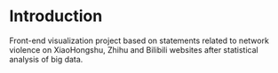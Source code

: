 # Introduction

Front-end visualization project based on statements related to network violence on XiaoHongshu, Zhihu and Bilibili websites after statistical analysis of big data.